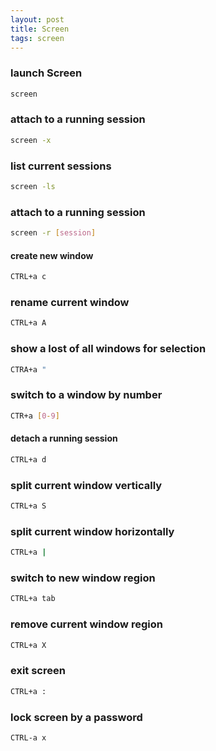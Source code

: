 ```yaml
---
layout: post
title: Screen
tags: screen
---
```


### launch Screen
````bash
screen
````

### attach to a running session
````bash
screen -x
````

### list current sessions
````bash
screen -ls
````

### attach to a running session
````bash
screen -r [session]
````

#### create new window
````bash
CTRL+a c
````

### rename current window
````bash
CTRL+a A
````

### show a lost of all windows for selection
````bash
CTRA+a "
````

### switch to a window by number
````bash
CTR+a [0-9]
````

#### detach a running session
````bash
CTRL+a d
````

### split current window vertically
````bash
CTRL+a S
````

### split current window horizontally
````bash
CTRL+a |
````

### switch to new window region
````bash
CTRL+a tab
````

### remove current window region
````bash
CTRL+a X
````

### exit screen
````bash
CTRL+a :
````

### lock screen by a password
````bash
CTRL-a x
````
